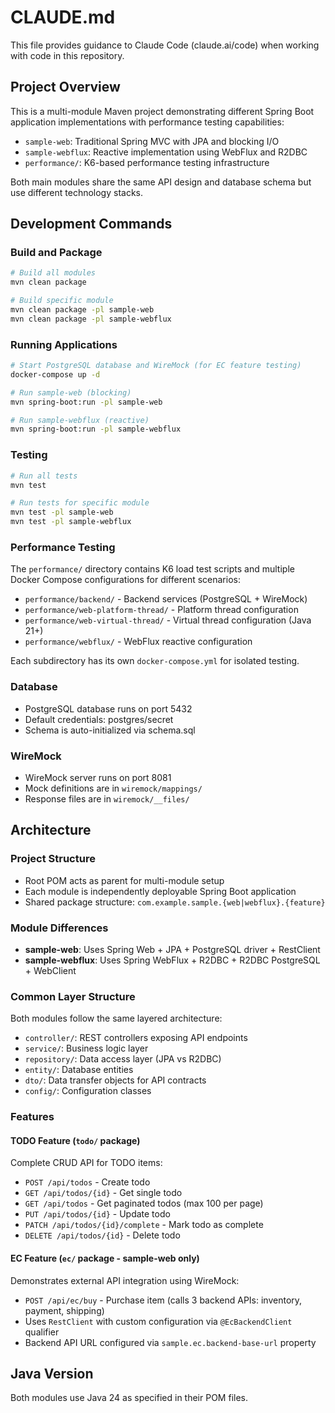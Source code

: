 # CLAUDE.md

This file provides guidance to Claude Code (claude.ai/code) when working with code in this repository.

## Project Overview

This is a multi-module Maven project demonstrating different Spring Boot application implementations with performance testing capabilities:
- `sample-web`: Traditional Spring MVC with JPA and blocking I/O
- `sample-webflux`: Reactive implementation using WebFlux and R2DBC
- `performance/`: K6-based performance testing infrastructure

Both main modules share the same API design and database schema but use different technology stacks.

## Development Commands

### Build and Package
```bash
# Build all modules
mvn clean package

# Build specific module
mvn clean package -pl sample-web
mvn clean package -pl sample-webflux
```

### Running Applications
```bash
# Start PostgreSQL database and WireMock (for EC feature testing)
docker-compose up -d

# Run sample-web (blocking)
mvn spring-boot:run -pl sample-web

# Run sample-webflux (reactive)
mvn spring-boot:run -pl sample-webflux
```

### Testing
```bash
# Run all tests
mvn test

# Run tests for specific module
mvn test -pl sample-web
mvn test -pl sample-webflux
```

### Performance Testing

The `performance/` directory contains K6 load test scripts and multiple Docker Compose configurations for different scenarios:

- `performance/backend/` - Backend services (PostgreSQL + WireMock)
- `performance/web-platform-thread/` - Platform thread configuration
- `performance/web-virtual-thread/` - Virtual thread configuration (Java 21+)
- `performance/webflux/` - WebFlux reactive configuration

Each subdirectory has its own `docker-compose.yml` for isolated testing.

### Database

- PostgreSQL database runs on port 5432
- Default credentials: postgres/secret
- Schema is auto-initialized via schema.sql

### WireMock

- WireMock server runs on port 8081
- Mock definitions are in `wiremock/mappings/`
- Response files are in `wiremock/__files/`

## Architecture

### Project Structure

- Root POM acts as parent for multi-module setup
- Each module is independently deployable Spring Boot application
- Shared package structure: `com.example.sample.{web|webflux}.{feature}`

### Module Differences

- **sample-web**: Uses Spring Web + JPA + PostgreSQL driver + RestClient
- **sample-webflux**: Uses Spring WebFlux + R2DBC + R2DBC PostgreSQL + WebClient

### Common Layer Structure

Both modules follow the same layered architecture:

- `controller/`: REST controllers exposing API endpoints
- `service/`: Business logic layer
- `repository/`: Data access layer (JPA vs R2DBC)
- `entity/`: Database entities
- `dto/`: Data transfer objects for API contracts
- `config/`: Configuration classes

### Features

#### TODO Feature (`todo/` package)

Complete CRUD API for TODO items:

- `POST /api/todos` - Create todo
- `GET /api/todos/{id}` - Get single todo
- `GET /api/todos` - Get paginated todos (max 100 per page)
- `PUT /api/todos/{id}` - Update todo
- `PATCH /api/todos/{id}/complete` - Mark todo as complete
- `DELETE /api/todos/{id}` - Delete todo

#### EC Feature (`ec/` package - sample-web only)

Demonstrates external API integration using WireMock:

- `POST /api/ec/buy` - Purchase item (calls 3 backend APIs: inventory, payment, shipping)
- Uses `RestClient` with custom configuration via `@EcBackendClient` qualifier
- Backend API URL configured via `sample.ec.backend-base-url` property

## Java Version
Both modules use Java 24 as specified in their POM files.
